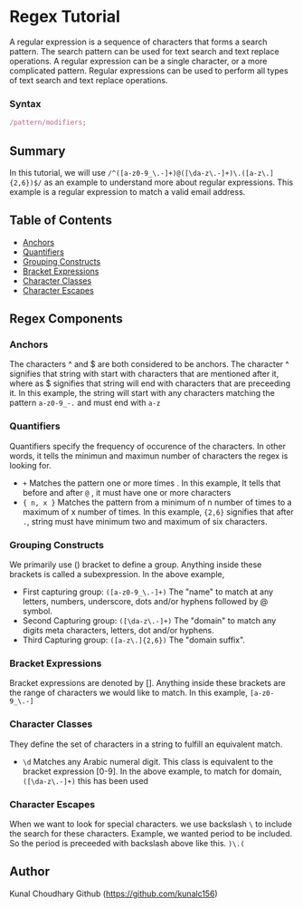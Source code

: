 # Regex Tutorial

A regular expression is a sequence of characters that forms a search pattern. The search pattern can be used for text search and text replace operations. A regular expression can be a single character, or a more complicated pattern. Regular expressions can be used to perform all types of text search and text replace operations.

### Syntax 

``````javascript
/pattern/modifiers;
``````

## Summary

In this tutorial, we will use `/^([a-z0-9_\.-]+)@([\da-z\.-]+)\.([a-z\.]{2,6})$/` as an example to understand more about regular expressions.
This example is a regular expression to match a valid email address.

## Table of Contents

- [Anchors](#anchors)
- [Quantifiers](#quantifiers)
- [Grouping Constructs](#grouping-constructs)
- [Bracket Expressions](#bracket-expressions)
- [Character Classes](#character-classes)
- [Character Escapes](#character-escapes)

## Regex Components

### Anchors

The characters ^ and $ are both considered to be anchors. The character ^ signifies that string with start with characters that are
mentioned after it, where as $ signifies that string will end with characters that are preceeding it.
In this example, the string will start with any characters matching the pattern `a-z0-9_-.`
and must end with `a-z`


### Quantifiers

Quantifiers specify the frequency of occurence of the characters. In other words, it tells the minimun and maximun number of characters the 
regex is looking for.

 - `+` Matches the pattern one or more times . In this example, It tells that before and after  `@` , it must have one or more characters
 - `{ n, x }` Matches the pattern from a minimum of n number of times to a maximum of x number of times. 
    In this example, `{2,6}` signifies that after `.`,  string must have minimum two and maximum of six characters.


### Grouping Constructs
We primarily use () bracket to define a group. Anything inside these brackets is called a subexpression. 
In the above example,
- First capturing group: `([a-z0-9_\.-]+)` The "name" to match at any letters, numbers, underscore, dots and/or hyphens followed by @ symbol.
- Second Capturing group: `([\da-z\.-]+)` The "domain" to match any digits meta characters, letters, dot and/or hyphens.
- Third Capturing group: `([a-z\.]{2,6})` The "domain suffix".

### Bracket Expressions

Bracket expressions are denoted by []. Anything inside these brackets are the range of characters we would like to match.
In this example, `[a-z0-9_\.-]` 
 
### Character Classes

They define the set of characters in a string to fulfill an equivalent match.

- `\d` Matches any Arabic numeral digit. This class is equivalent to the bracket expression [0-9]. 
   In the above example, to match for domain, `([\da-z\.-]+)` this has been used

### Character Escapes

When we want to look for special characters. we use backslash `\` to include the search for these characters.
Example, we wanted period to be included. So the period is preceeded with backslash above like this. `)\.(`

## Author

Kunal Choudhary
Github (https://github.com/kunalc156)
